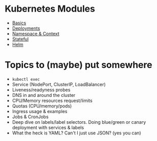# Kubernetes Modules
* [Basics](kubernetes-basic.md)
* [Deployments](kubernetes-deployment.md)
* [Namespace & Context](kubernetes-namespace-context.md)
* [Stateful](kubernetes-stateful.md)
* [Helm](kubernetes-helm.md)

# Topics to (maybe) put somewhere
* `kubectl exec`
* Service (NodePort, ClusterIP, LoadBalancer)
* Liveness/readyness probes
* DNS in and around the cluster
* CPU/Memory resources request/limits
* Quotas (CPU/memory/pods)
* Ingress usage & examples
* Jobs & CronJobs
* Deep dive on labels/label selectors. Doing blue/green or canary deployment with services & labels
* What the heck is YAML? Can't I just use JSON? (yes you can)